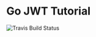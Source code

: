 Go JWT Tutorial
==================

![Travis Build Status](https://travis-ci.org/TutorialEdge/go-jwt-tutorial.svg?branch=master)